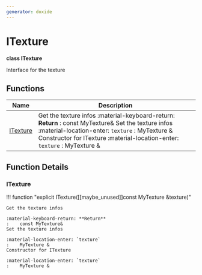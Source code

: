```yaml
---
generator: doxide
---
```



# ITexture

**class ITexture**

Interface for the texture


## Functions

| Name | Description |
| ---- | ----------- |
| [ITexture](#ITexture) | Get the texture infos :material-keyboard-return: **Return** :    const MyTexture& Set the texture infos :material-location-enter: `texture` :    MyTexture & Constructor for ITexture :material-location-enter: `texture` :    MyTexture &  |

## Function Details

### ITexture<a name="ITexture"></a>
!!! function "explicit ITexture([[maybe_unused]]const MyTexture &amp;texture)"

    Get the texture infos
        
    :material-keyboard-return: **Return**
    :    const MyTexture&
    Set the texture infos
        
    :material-location-enter: `texture`
    :    MyTexture &
    Constructor for ITexture
        
    :material-location-enter: `texture`
    :    MyTexture &
    

